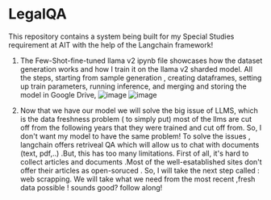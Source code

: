 # LegalQA
This repository contains a system being built for my Special Studies requirement at AIT with the help of the Langchain framework!

1. The Few-Shot-fine-tuned llama v2 ipynb file showcases how the dataset generation works and how I train it on the llama v2 sharded model. All the steps, starting from sample generation , creating dataframes, setting up train parameters, running inference, and merging and storing the model in Google Drive,
   ![image](https://github.com/soneeee22000/LegalQA/assets/109932809/a3133a4c-33ae-428f-b87b-e9807e70f9bf)
   ![image](https://github.com/soneeee22000/LegalQA/assets/109932809/2ed56ff3-afc3-4c88-a0bf-a2f478fd8949)

2. Now that we have our model we will solve the big issue of LLMS, which is the data freshness problem ( to simply put) most of the llms are cut off from the following years that they were trained and cut off from. So, I don't want my model to have the same problem! To solve the issues , langchain offers retriveal QA which will allow us to chat with documents (text, pdf,..) .But, this has too many limitations. First of all, it's hard to collect articles and documents .Most of the well-esatablished sites don't offer their articles as open-soruced . So, I will take the next step called : web scrapping. We will take what we need from the most recent ,fresh data possible ! sounds good? follow along!

   
